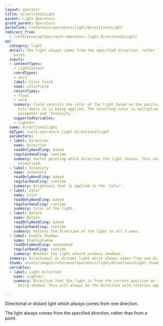 ```yaml
---
layout: operator
title: directionalLight
parent: Light Operators
grand_parent: Operators
permalink: /reference/operators/light/directionalLight
redirect_from:
  - /reference/opType/raytk.operators.light.directionalLight/
op:
  category: light
  detail: The light always comes from the specified direction, rather than from a
    point.
  inputs:
  - contextTypes:
    - LightContext
    coordTypes:
    - vec3
    label: Color Field
    name: colorField
    returnTypes:
    - float
    - vec4
    summary: Field controls the color of the light based on the position of surface
      hits where it is being applied. The resulting color is multiplied by the `Color`
      parameter and `Intensity`.
    supportedVariables:
    - lightdir
  name: directionalLight
  opType: raytk.operators.light.directionalLight
  parameters:
  - label: Direction
    name: Direction
    readOnlyHandling: baked
    regularHandling: runtime
    summary: Vector pointing which direction the light shines. This vector is automatically
      normalized.
  - label: Intensity
    name: Intensity
    readOnlyHandling: baked
    regularHandling: runtime
    summary: Brightness that is applied to the `Color`.
  - label: Color
    name: Color
    readOnlyHandling: baked
    regularHandling: runtime
    summary: Color of the light.
  - label: Rotate
    name: Rotate
    readOnlyHandling: baked
    regularHandling: runtime
    summary: Rotates the direction of the light on all 3 axes.
  - label: Enable Shadow
    name: Enableshadow
    readOnlyHandling: semibaked
    regularHandling: runtime
    summary: Whether the light should produce shadows.
  summary: Directional or distant light which always comes from one direction.
  thumb: assets/images/reference/operators/light/directionalLight_thumb.png
  variables:
  - label: Light Direction
    name: lightdir
    summary: Direction that the light is from the current position on a surface that's
      being shaded. This will always be the Direction with rotation applied.

---
```



Directional or distant light which always comes from one direction.

The light always comes from the specified direction, rather than from a point.